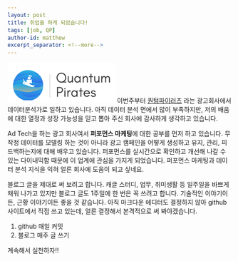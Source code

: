 ```yaml
---
layout: post
title: 취업을 하게 되었습니다!
tags: [job, QP]
author-id: matthew
excerpt_separator: <!--more-->
---
```


![ex_screenshot](assets/img/qp_brand.PNG)
이번주부터 [퀀텀파이러츠](https://www.quantumpirates.com/) 라는 광고회사에서 데이터분석가로 일하고 있습니다. <!--more-->
아직 데이터 분석 면에서 많이 부족하지만, 저의 배움에 대한 열정과 성장 가능성을 믿고 뽑아 주신 회사에 감사하게 생각하고 있습니다.

Ad Tech을 하는 광고 회사여서 **퍼포먼스 마케팅**에 대한 공부를 먼저 하고 있습니다. 무작정 데이터를 모델링 하는 것이 아니라 광고 캠페인을 어떻게 생성하고 유지, 관리, 피드백하는지에 대해 배우고 있습니다. 퍼포먼스를 실시간으로 확인하고 개선해 나갈 수 있는 다이내믹함 때문에 이 업계에 관심을 가지게 되었습니다. 퍼포먼스 마케팅과 데이터 분석 지식을 익혀 얼른 회사에 도움이 되고 싶네요.

블로그 글을 제대로 써 보려고 합니다. 캐글 스터디, 업무, 취미생활 등 일주일을 바쁘게 채워 나가고 있지만 블로그 글도 1주일에 한 번은 꼭 쓰려고 합니다. 기술적인 이야기이든, 근황 이야기이든 좋을 것 같습니다.
아직 마크다운 에디터도 결정하지 않아 github 사이트에서 직접 쓰고 있는데, 얼른 결정해서 본격적으로 써 봐야겠습니다.

1. github 매일 커밋
2. 블로그 매주 글 쓰기

계속해서 실천하자!!

